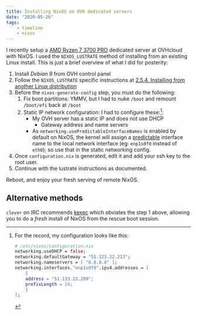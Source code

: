 ```yaml
---
title: Installing NixOS on OVH dedicated servers
date: "2020-05-26"
tags:
    - timeline 
    - nixos
---
```


I recently setup a [AMD Ryzen 7 3700 PRO](https://www.ovh.com/ca/en/dedicated-servers/infra/infra-limited-edition-2/) dedicated server at OVHcloud with NixOS. I used the `NIXOS_LUSTRATE` method of installing from an existing Linux install. This is just a brief overview of what I did for posterity:

1. Install *Debian 9* from OVH control panel
1. Follow the `NIXOS_LUSTRATE` specific instructions at [2.5.4. Installing from another Linux distribution](https://nixos.org/nixos/manual/#sec-installing-from-other-distro)
1. Before the `nixos-generate-config` step, you must do the following:
   1. Fix boot partitions: YMMV, but I had to nuke `/boot` and remount `/boot/efi` back at `/boot`
   1. Static IP network configuration: I had to configure these:[^cfg]:
      - My OVH server has a static IP and does not use DHCP
        - Gateway address and name servers
      - As `networking.usePredictableInterfaceNames` is enabled by default on NixOS, the kernel will assign a [predictable](https://www.freedesktop.org/wiki/Software/systemd/PredictableNetworkInterfaceNames/) interface name to the local network interface (eg: `enp1s0f0` instead of `eth0`); so use that in the static networking config.
1. Once `configuration.nix` is generated, edit it and add your ssh key to the root user.
1. Continue with the lustrate instructions as documented.

Reboot, and enjoy your fresh serving of remote NixOS.

## Alternative methods

`clever` on IRC recommends [kexec](https://github.com/cleverca22/nix-tests/tree/master/kexec) which obviates the step 1 above, allowing you to do a *fresh* install of NixOS from the rescue boot session.
      
[^cfg]: For the record, my configuration looks like this:
    ```nix
    # /etc/nixos/configuration.nix
    networking.useDHCP = false;
    networking.defaultGateway = "51.123.22.213";
    networking.nameservers = [ "8.8.8.8" ];
    networking.interfaces."enp1s0f0".ipv4.addresses = [
        {
        address = "51.133.22.209";
        prefixLength = 24;
        }
    ];
    ```
